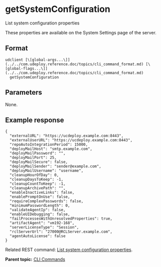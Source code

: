 # getSystemConfiguration

List system configuration properties

These properties are available on the System Settings page of the server.

## Format

```
udclient [\[global-args...\]](../../com.udeploy.reference.doc/topics/cli_command_format.md) [\[global-flags...\]](../../com.udeploy.reference.doc/topics/cli_command_format.md)
  getSystemConfiguration
```

## Parameters

None.

## Example response

```
{
  "externalURL": "https://ucdeploy.example.com:8443",
  "externalUserURL": "https://ucdeploy.example.com:8443",
  "repoAutoIntegrationPeriod": 15000,
  "deployMailHost": "smtp.example.com",
  "deployMailPassword": "",
  "deployMailPort": 25,
  "deployMailSecure": false,
  "deployMailSender": "sender@example.com",
  "deployMailUsername": "username",
  "cleanupHourOfDay": 0,
  "cleanupDaysToKeep": -1,
  "cleanupCountToKeep": -1,
  "cleanupArchivePath": "",
  "enableInactiveLinks": false,
  "enablePromptOnUse": false,
  "requireComplexPasswords": false,
  "minimumPasswordLength": 0,
  "validateAgentIp": false,
  "enableUIDebugging": false,
  "failProcessesWithUnresolvedProperties": true,
  "artifactAgent": "vm192-168",
  "serverLicenseType": "Session",
  "rclServerUrl": "27000@RCLServer.example.com",
  "agentAutoLicense": false
}
```

Related REST command: [List system configuration properties](rest_cli_systemconfiguration_get.md).

**Parent topic:** [CLI Commands](../../com.udeploy.reference.doc/topics/cli_commands.md)

